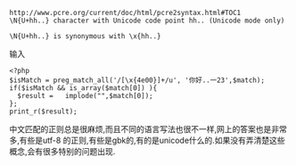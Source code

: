 ```
http://www.pcre.org/current/doc/html/pcre2syntax.html#TOC1
\N{U+hh..} character with Unicode code point hh.. (Unicode mode only)
```


```
\N{U+hh..} is synonymous with \x{hh..}
```

输入

```
<?php
$isMatch = preg_match_all('/[\x{4e00}]+/u', '你好..一23',$match);
if($isMatch && is_array($match[0]) ){
  $result =   implode("",$match[0]);
};
print_r($result);
```


中文匹配的正则总是很麻烦,而且不同的语言写法也很不一样,网上的答案也是非常多,有些是utf-8 的正则,有些是gbk的,有的是unicode什么的.如果没有弄清楚这些概念,会有很多特别的问题出现.
